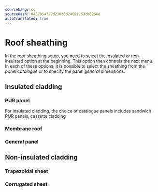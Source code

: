 ```yaml
---
sourceLang: cs
sourceHash: 0437054729d230c8d24651253cb8966e
autoTranslated: true
---
```



# Roof sheathing

In the roof sheathing setup, you need to select the insulated or non-insulated option at the beginning. This option then controls the next menu.
In each of these options, it is possible to select the sheathing from the _panel catalogue_ or to specify the panel _general_ dimensions.

## Insulated cladding

### PUR panel
For insulated cladding, the choice of catalogue panels includes sandwich PUR panels, cassette cladding

### Membrane roof

### General panel

## Non-insulated cladding

### Trapezoidal sheet

### Corrugated sheet